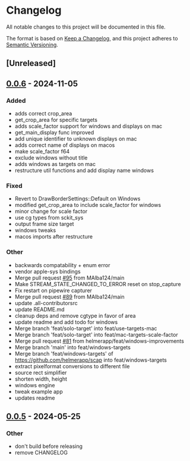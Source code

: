 # Changelog
All notable changes to this project will be documented in this file.

The format is based on [Keep a Changelog](https://keepachangelog.com/en/1.0.0/),
and this project adheres to [Semantic Versioning](https://semver.org/spec/v2.0.0.html).

## [Unreleased]

## [0.0.6](https://github.com/CapSoftware/scap/compare/v0.0.5...v0.0.6) - 2024-11-05

### Added

- adds correct crop_area
- get_crop_area for specific targets
- adds scale_factor support for windows and displays on mac
- get_main_display func improved
- add unique identifier to unknown displays on mac
- adds correct name of displays on macos
- make scale_factor f64
- exclude windows without title
- adds windows as targets on mac
- restructure util functions and add display name windows

### Fixed

- Revert to DrawBorderSettings::Default on Windows
- modified get_crop_area to include scale_factor for windows
- minor change for scale factor
- use cg types from sckit_sys
- output frame size target
- windows tweaks
- macos imports after restructure

### Other

- backwards compatability + enum error
- vendor apple-sys bindings
- Merge pull request [#95](https://github.com/CapSoftware/scap/pull/95) from MAlba124/main
- Make STREAM_STATE_CHANGED_TO_ERROR reset on stop_capture
- Fix restart on pipewire capturer
- Merge pull request [#89](https://github.com/CapSoftware/scap/pull/89) from MAlba124/main
- update .all-contributorsrc
- update README.md
- cleanup deps and remove cgtype in favor of area
- update readme and add todo for windows
- Merge branch 'feat/solo-target' into feat/use-targets-mac
- Merge branch 'feat/solo-target' into feat/mac-targets-scale-factor
- Merge pull request [#81](https://github.com/CapSoftware/scap/pull/81) from helmerapp/feat/windows-improvements
- Merge branch 'main' into feat/windows-targets
- Merge branch 'feat/windows-targets' of https://github.com/helmerapp/scap into feat/windows-targets
- extract pixelformat conversions to different file
- source rect simplifier
- shorten width, height
- windows engine
- tweak example app
- updates readme

## [0.0.5](https://github.com/helmerapp/scap/compare/v0.0.4...v0.0.5) - 2024-05-25

### Other
- don't build before releasing
- remove CHANGELOG
